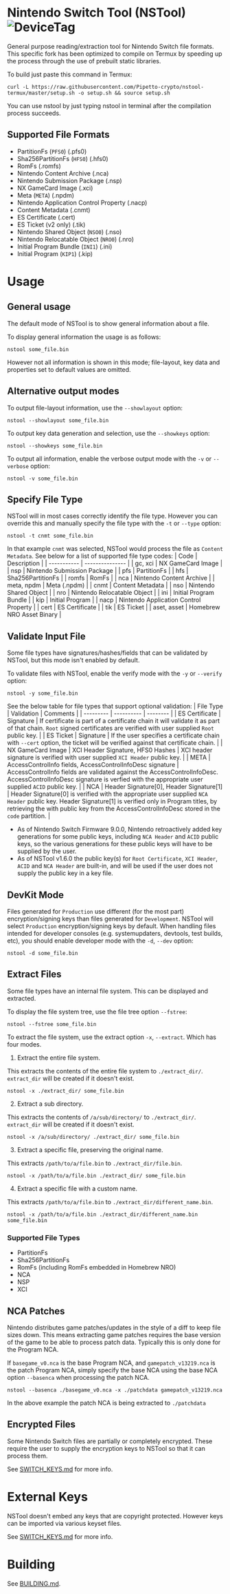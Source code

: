 # Nintendo Switch Tool (NSTool) ![DeviceTag](https://img.shields.io/badge/Device-SWITCH-e60012.svg)
General purpose reading/extraction tool for Nintendo Switch file formats. This specific fork has been optimized to compile on Termux by speeding up the process through the use of prebuilt static libraries.

To build just paste this command in Termux:


```
curl -L https://raw.githubusercontent.com/Pipetto-crypto/nstool-termux/master/setup.sh -o setup.sh && source setup.sh
```
You can use nstool by just typing nstool in terminal after the compilation process succeeds.

## Supported File Formats
* PartitionFs (`PFS0`) (.pfs0)
* Sha256PartitionFs (`HFS0`) (.hfs0)
* RomFs (.romfs)
* Nintendo Content Archive (.nca)
* Nintendo Submission Package (.nsp)
* NX GameCard Image (.xci)
* Meta (`META`) (.npdm)
* Nintendo Application Control Property (.nacp)
* Content Metadata (.cnmt) 
* ES Certificate (.cert)
* ES Ticket (v2 only) (.tik)
* Nintendo Shared Object (`NSO0`) (.nso) 
* Nintendo Relocatable Object (`NRO0`) (.nro)
* Initial Program Bundle (`INI1`) (.ini)
* Initial Program (`KIP1`) (.kip)

# Usage
## General usage
The default mode of NSTool is to show general information about a file.

To display general information the usage is as follows:
```
nstool some_file.bin
```

However not all information is shown in this mode; file-layout, key data and properties set to default values are omitted.

## Alternative output modes
To output file-layout information, use the `--showlayout` option:
```
nstool --showlayout some_file.bin
```

To output key data generation and selection, use the `--showkeys` option:
```
nstool --showkeys some_file.bin
```

To output all information, enable the verbose output mode with the `-v` or `--verbose` option:
```
nstool -v some_file.bin
```

## Specify File Type
NSTool will in most cases correctly identify the file type. However you can override this and manually specify the file type with the `-t` or `--type` option:
```
nstool -t cnmt some_file.bin
```
In that example `cnmt` was selected, NSTool would process the file as `Content Metadata`. See below for a list of supported file type codes:
| Code        | Description |
| ----------- | --------------- |
| gc, xci     | NX GameCard Image |
| nsp         | Nintendo Submission Package |
| pfs         | PartitionFs |
| hfs         | Sha256PartitionFs |
| romfs       | RomFs |
| nca         | Nintendo Content Archive |
| meta, npdm  | Meta (.npdm) |
| cnmt        | Content Metadata |
| nso         | Nintendo Shared Object |
| nro         | Nintendo Relocatable Object |
| ini         | Initial Program Bundle |
| kip         | Initial Program |
| nacp        | Nintendo Application Control Property |
| cert        | ES Certificate |
| tik         | ES Ticket |
| aset, asset | Homebrew NRO Asset Binary |

## Validate Input File
Some file types have signatures/hashes/fields that can be validated by NSTool, but this mode isn't enabled by default.

To validate files with NSTool, enable the verify mode with the `-y` or `--verify` option:
```
nstool -y some_file.bin
```

See the below table for file types that support optional validation:
| File Type | Validation | Comments |
| --------- | ---------- | -------- |
| ES Certificate | Signature | If certificate is part of a certificate chain it will validate it as part of that chain. `Root` signed certificates are verified with user supplied `Root` public key. |
| ES Ticket | Signature | If the user specifies a certificate chain with `--cert` option, the ticket will be verified against that certificate chain. |
| NX GameCard Image | XCI Header Signature, HFS0 Hashes | XCI header signature is verified with user supplied `XCI Header` public key. |
| META | AccessControlInfo fields, AccessControlInfoDesc signature | AccessControlInfo fields are validated against the AccessControlInfoDesc. AccessControlInfoDesc signature is verfied with the appropriate user supplied `ACID` public key. |
| NCA | Header Signature[0], Header Signature[1] | Header Signature[0] is verified with the appropriate user supplied `NCA Header` public key. Header Signature[1] is verified only in Program titles, by retrieving the with public key from the AccessControlInfoDesc stored in the `code` partition. |

* As of Nintendo Switch Firmware 9.0.0, Nintendo retroactively added key generations for some public keys, including `NCA Header` and `ACID` public keys, so the various generations for these public keys will have to be supplied by the user.
* As of NSTool v1.6.0 the public key(s) for `Root Certificate`, `XCI Header`, `ACID` and `NCA Header` are built-in, and will be used if the user does not supply the public key in a key file.

## DevKit Mode
Files generated for `Production` use different (for the most part) encryption/signing keys than files generated for `Development`. NSTool will select `Production` encryption/signing keys by default.
When handling files intended for developer consoles (e.g. systemupdaters, devtools, test builds, etc), you should enable developer mode with the `-d`, `--dev` option:
```
nstool -d some_file.bin
```

## Extract Files
Some file types have an internal file system. This can be displayed and extracted.

To display the file system tree, use the file tree option `--fstree`:
```
nstool --fstree some_file.bin
```

To extract the file system, use the extract option `-x`, `--extract`. Which has four modes.

1) Extract the entire file system.

This extracts the contents of the entire file system to `./extract_dir/`. `extract_dir` will be created if it doesn't exist.
```
nstool -x ./extract_dir/ some_file.bin
```

2) Extract a sub directory.

This extracts the contents of `/a/sub/directory/` to `./extract_dir/`. `extract_dir` will be created if it doesn't exist.
```
nstool -x /a/sub/directory/ ./extract_dir/ some_file.bin
```

3) Extract a specific file, preserving the original name.

This extracts `/path/to/a/file.bin` to `./extract_dir/file.bin`.
```
nstool -x /path/to/a/file.bin ./extract_dir/ some_file.bin
```

4) Extract a specific file with a custom name.

This extracts `/path/to/a/file.bin` to `./extract_dir/different_name.bin`.
```
nstool -x /path/to/a/file.bin ./extract_dir/different_name.bin some_file.bin
```

### Supported File Types
* PartitionFs
* Sha256PartitionFs
* RomFs (including RomFs embedded in Homebrew NRO)
* NCA
* NSP
* XCI

## NCA Patches
Nintendo distributes game patches/updates in the style of a diff to keep file sizes down. This means extracting game patches requires the base version of the game to be able to process patch data. Typically this is only done for the Program NCA.

If `basegame_v0.nca` is the base Program NCA, and `gamepatch_v13219.nca` is the patch Program NCA, simply specify the base NCA using the base NCA option `--basenca` when processing the patch NCA.

```
nstool --basenca ./basegame_v0.nca -x ./patchdata gamepatch_v13219.nca
```
In the above example the patch NCA is being extracted to `./patchdata`

## Encrypted Files
Some Nintendo Switch files are partially or completely encrypted. These require the user to supply the encryption keys to NSTool so that it can process them. 

See [SWITCH_KEYS.md](/SWITCH_KEYS.md) for more info.

# External Keys
NSTool doesn't embed any keys that are copyright protected. However keys can be imported via various keyset files. 

See [SWITCH_KEYS.md](/SWITCH_KEYS.md) for more info.

# Building
See [BUILDING.md](/BUILDING.md).
